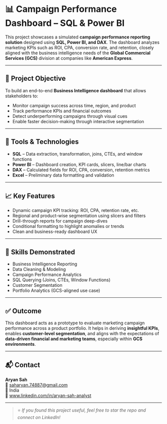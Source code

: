 # 📊 Campaign Performance Dashboard – SQL & Power BI

This project showcases a simulated **campaign performance reporting solution** designed using **SQL, Power BI, and DAX**. The dashboard analyzes marketing KPIs such as ROI, CPA, conversion rate, and retention, closely aligned with the business intelligence needs of the **Global Commercial Services (GCS)** division at companies like **American Express**.

---

## 🚀 Project Objective

To build an end-to-end **Business Intelligence dashboard** that allows stakeholders to:

- Monitor campaign success across time, region, and product
- Track performance KPIs and financial outcomes
- Detect underperforming campaigns through visual cues
- Enable faster decision-making through interactive segmentation

---

## 🔧 Tools & Technologies

- **SQL** – Data extraction, transformation, joins, CTEs, and window functions
- **Power BI** – Dashboard creation, KPI cards, slicers, line/bar charts
- **DAX** – Calculated fields for ROI, CPA, conversion, retention metrics
- **Excel** – Preliminary data formatting and validation

---

## 📈 Key Features

- Dynamic campaign KPI tracking: ROI, CPA, retention rate, etc.
- Regional and product-wise segmentation using slicers and filters
- Drill-through reports for campaign deep-dives
- Conditional formatting to highlight anomalies or trends
- Clean and business-ready dashboard UX

---

## 🎯 Skills Demonstrated

- Business Intelligence Reporting
- Data Cleaning & Modeling
- Campaign Performance Analytics
- SQL Querying (Joins, CTEs, Window Functions)
- Customer Segmentation
- Portfolio Analytics (GCS-aligned use case)

---

## ✅ Outcome

This dashboard acts as a prototype to evaluate marketing campaign performance across a product portfolio. It helps in deriving **insightful KPIs**, enables **customer-level segmentation**, and aligns with the expectations of **data-driven financial and marketing teams**, especially within **GCS environments**.

---

## 📬 Contact

**Aryan Sah**  
📧 saharyan.74887@gmail.com  
📍 India  
🔗 www.linkedin.com/in/aryan-sah-analyst

---

> ⭐ *If you found this project useful, feel free to star the repo and connect on LinkedIn!*
